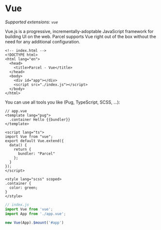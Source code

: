 # Vue

_Supported extensions: `vue`_

Vue.js is a progressive, incrementally-adoptable JavaScript framework for building UI on the web. Parcel supports Vue right out of the box without the need for any additional configuration.

```markup
<!-- index.html -->
<!DOCTYPE html>
<html lang="en">
  <head>
    <title>Parcel - Vue</title>
  </head>
  <body>
    <div id="app"></div>
    <script src="./index.js"></script>
  </body>
</html>
```

You can use all tools you like \(Pug, TypeScript, SCSS, ...\):

```text
// app.vue
<template lang="pug">
  .container Hello {{bundler}}
</template>

<script lang="ts">
import Vue from "vue";
export default Vue.extend({
  data() {
    return {
      bundler: "Parcel"
    };
  }
});
</script>

<style lang="scss" scoped>
.container {
  color: green;
}
</style>
```

```javascript
// index.js
import Vue from 'vue';
import App from './app.vue';

new Vue(App).$mount('#app')
```


